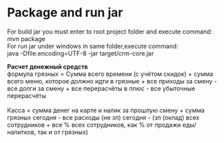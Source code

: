 # Package and run jar

For build jar you must enter to root project folder and execute command:<br />
mvn package<br />
For run jar under windows in same folder,execute command:<br />
java -Dfile.encoding=UTF-8 -jar target/crm-core.jar


**Расчет денежный средств**<br />
формула грязных = Сумма всего времени (с учётом скидок) + сумма всего меню, которое должно идти в грязные + все приходы за смену - все долги за смену + все перерасчёты в плюс - все убыточные перерасчёты
<br /><br />
Касса = сумма денег на карте и налик за прошлую смену + сумма грязных сегодня - все расходы (не зп) сегодня - (зп (оклад) всех сотрудников + все % всех сотрудников, как % от продажи еды/напитков, так и от грязных)